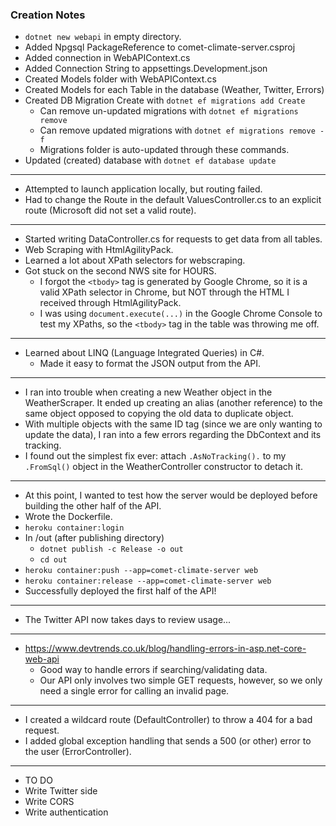 ### Creation Notes
- `dotnet new webapi` in empty directory.
- Added Npgsql PackageReference to comet-climate-server.csproj
- Added connection in WebAPIContext.cs
- Added Connection String to appsettings.Development.json
- Created Models folder with WebAPIContext.cs
- Created Models for each Table in the database (Weather, Twitter, Errors)
- Created DB Migration Create with `dotnet ef migrations add Create`
    - Can remove un-updated migrations with `dotnet ef migrations remove`
    - Can remove updated migrations with `dotnet ef migrations remove -f`
    - Migrations folder is auto-updated through these commands.
- Updated (created) database with `dotnet ef database update`
--- 
- Attempted to launch application locally, but routing failed.
- Had to change the Route in the default ValuesController.cs to an explicit route (Microsoft did not set a valid route).
---
- Started writing DataController.cs for requests to get data from all tables.
- Web Scraping with HtmlAgilityPack.
- Learned a lot about XPath selectors for webscraping.
- Got stuck on the second NWS site for HOURS.
    - I forgot the `<tbody>` tag is generated by Google Chrome, so it is a valid XPath selector in Chrome, but NOT through the HTML I received through HtmlAgilityPack.
    - I was using `document.execute(...)` in the Google Chrome Console to test my XPaths, so the `<tbody>` tag in the table was throwing me off.
---
- Learned about LINQ (Language Integrated Queries) in C#. 
    - Made it easy to format the JSON output from the API.
---
- I ran into trouble when creating a new Weather object in the WeatherScraper. It ended up creating an alias (another reference) to the same object opposed to copying the old data to duplicate object.
- With multiple objects with the same ID tag (since we are only wanting to update the data), I ran into a few errors regarding the DbContext and its tracking. 
- I found out the simplest fix ever: attach `.AsNoTracking().` to my `.FromSql()` object in the WeatherController constructor to detach it.
---
- At this point, I wanted to test how the server would be deployed before building the other half of the API.
- Wrote the Dockerfile.
- `heroku container:login`
- In /out (after publishing directory)
    - `dotnet publish -c Release -o out`
    - `cd out`
- `heroku container:push --app=comet-climate-server web`
- `heroku container:release --app=comet-climate-server web`
- Successfully deployed the first half of the API!
---
- The Twitter API now takes days to review usage...
---
- https://www.devtrends.co.uk/blog/handling-errors-in-asp.net-core-web-api
    - Good way to handle errors if searching/validating data.
    - Our API only involves two simple GET requests, however, so we only need a single error for calling an invalid page.
---
- I created a wildcard route (DefaultController) to throw a 404 for a bad request.
- I added global exception handling that sends a 500 (or other) error to the user (ErrorController).
---
- TO DO
- Write Twitter side
- Write CORS
- Write authentication